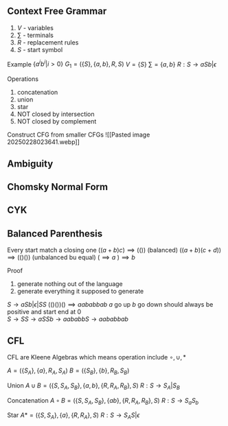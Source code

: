 
## Context Free Grammar
1. $V$ - variables
2. $\sum$ - terminals
3. $R$ - replacement rules
4. $S$ - start symbol

Example 
$\{ a^{i}b^{i} |i>0\}$ 
$G_{1}=(\{ S \},\{ a,b \},R,S)$ 
$V= \{ S \}$
$\sum=\{ a,b \}$
$R:S\to aSb|\epsilon$ 

Operations
1. concatenation
2. union
3. star
4. NOT closed by intersection
5. NOT closed by complement 

Construct CFG from smaller CFGs
![[Pasted image 20250228023641.webp]]

## Ambiguity

## Chomsky Normal Form

## CYK

## Balanced Parenthesis 
Every start match a closing one
$((a+b)c) \implies (())$  (balanced)
$((a+b)(c+d))\implies (()())$  (unbalanced bu equal)
$( \implies a$ 
$) \implies b$ 

Proof
1. generate nothing out of the language
2. generate everything it supposed to generate

$S \to aSb|\epsilon |SS$ 
$(()())() \implies aababbab$ 
$a$ go up $b$ go down should always be positive and start end at 0   
$S \to SS\to aSSb \to aababbS \to aababbab$ 

## CFL
CFL are Kleene Algebras
which means operation include $\circ,\cup,*$ 

$A=(\{ S_{A} \},\{ a \},R_{A},S_{A})$ 
$B=(\{ S_{B} \},\{ b \},R_{B},S_{B})$ 

Union
$A\cup B=(\{ S,S_{A},S_{B} \},\{ a,b \},\{ R,R_{A},R_{B} \},S)$ 
$R:S\to S_{A}|S_{B}$ 

Concatenation
$A\circ B=(\{ S,S_{A},S_{B} \},\{ ab \},\{ R,R_{A},R_{B} \},S)$ 
$R:S\to S_{a}S_{b}$ 

Star
$A*=(\{ S,S_{A} \},\{ a \},\{ R,R_{A} \},S)$ 
$R:S \to S_{A}S|\epsilon$ 